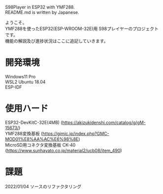 S98Player in ESP32 with YMF288.  
README.md is written by Japanese.

ようこそ。  
YMF288を使ったESP32(ESP-WROOM-32E)用 S98プレイヤーのプロジェクトです。  
機能の解説及び進捗状況はここに追記していきます。 

# 開発環境
Windows11 Pro  
WSL2 Ubuntu 18.04  
ESP-IDF

# 使用ハード
ESP32-DevKitC-32E(4MB) (https://akizukidenshi.com/catalog/g/gM-15673/)  
YMF288変換基板 (https://gimic.jp/index.php?GMC-MOD01%E8%AA%AC%E6%98%8E)  
MicroSD用コネクタ変換基板 CK-40 (https://www.sunhayato.co.jp/material2/ucb08/item_490)  

# 課題
2022/01/04 ソースのリファクタリング
